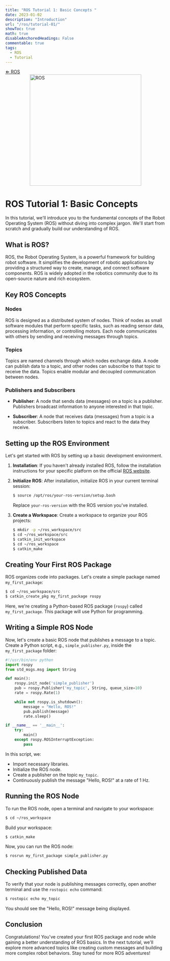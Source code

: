 ```yaml
---
title: "ROS Tutorial 1: Basic Concepts "
date: 2023-01-02
description: "Introduction"
url: "/ros/tutorial-01/"
showToc: true
math: true
disableAnchoredHeadings: False
commentable: true
tags:
  - ROS
  - Tutorial
---
```

[&lArr; ROS](/ros/)
<img src="/ros.png" alt="ROS" style="width:350px;display: block;
  margin-left: auto;
  margin-right: auto; margin-top:0px auto" >
</div>

# ROS Tutorial 1: Basic Concepts 

In this tutorial, we'll introduce you to the fundamental concepts of the Robot Operating System (ROS) without diving into complex jargon. We'll start from scratch and gradually build our understanding of ROS.


## What is ROS?

ROS, the Robot Operating System, is a powerful framework for building robot software. It simplifies the development of robotic applications by providing a structured way to create, manage, and connect software components. ROS is widely adopted in the robotics community due to its open-source nature and rich ecosystem.

## Key ROS Concepts

### Nodes

ROS is designed as a distributed system of nodes. Think of nodes as small software modules that perform specific tasks, such as reading sensor data, processing information, or controlling motors. Each node communicates with others by sending and receiving messages through topics.

### Topics

Topics are named channels through which nodes exchange data. A node can publish data to a topic, and other nodes can subscribe to that topic to receive the data. Topics enable modular and decoupled communication between nodes.

### Publishers and Subscribers

- **Publisher**: A node that sends data (messages) on a topic is a publisher. Publishers broadcast information to anyone interested in that topic.

- **Subscriber**: A node that receives data (messages) from a topic is a subscriber. Subscribers listen to topics and react to the data they receive.

## Setting up the ROS Environment

Let's get started with ROS by setting up a basic development environment.

1. **Installation**: If you haven't already installed ROS, follow the installation instructions for your specific platform on the official [ROS website](http://www.ros.org/install/).

2. **Initialize ROS**: After installation, initialize ROS in your current terminal session:

   ```bash
   $ source /opt/ros/your-ros-version/setup.bash
   ```

   Replace `your-ros-version` with the ROS version you've installed.

3. **Create a Workspace**: Create a workspace to organize your ROS projects:

   ```bash
   $ mkdir -p ~/ros_workspace/src
   $ cd ~/ros_workspace/src
   $ catkin_init_workspace
   $ cd ~/ros_workspace
   $ catkin_make
   ```

## Creating Your First ROS Package

ROS organizes code into packages. Let's create a simple package named `my_first_package`:

```bash
$ cd ~/ros_workspace/src
$ catkin_create_pkg my_first_package rospy
```

Here, we're creating a Python-based ROS package (`rospy`) called `my_first_package`. This package will use Python for programming.

## Writing a Simple ROS Node

Now, let's create a basic ROS node that publishes a message to a topic. Create a Python script, e.g., `simple_publisher.py`, inside the `my_first_package` folder:

```python
#!/usr/bin/env python
import rospy
from std_msgs.msg import String

def main():
    rospy.init_node('simple_publisher')
    pub = rospy.Publisher('my_topic', String, queue_size=10)
    rate = rospy.Rate(1)

    while not rospy.is_shutdown():
        message = "Hello, ROS!"
        pub.publish(message)
        rate.sleep()

if __name__ == '__main__':
    try:
        main()
    except rospy.ROSInterruptException:
        pass
```

In this script, we:

- Import necessary libraries.
- Initialize the ROS node.
- Create a publisher on the topic `my_topic`.
- Continuously publish the message "Hello, ROS!" at a rate of 1 Hz.

## Running the ROS Node

To run the ROS node, open a terminal and navigate to your workspace:

```bash
$ cd ~/ros_workspace
```

Build your workspace:

```bash
$ catkin_make
```

Now, you can run the ROS node:

```bash
$ rosrun my_first_package simple_publisher.py
```

## Checking Published Data

To verify that your node is publishing messages correctly, open another terminal and use the `rostopic echo` command:

```bash
$ rostopic echo my_topic
```

You should see the "Hello, ROS!" message being displayed.

## Conclusion

Congratulations! You've created your first ROS package and node while gaining a better understanding of ROS basics. In the next tutorial, we'll explore more advanced topics like creating custom messages and building more complex robot behaviors. Stay tuned for more ROS adventures!